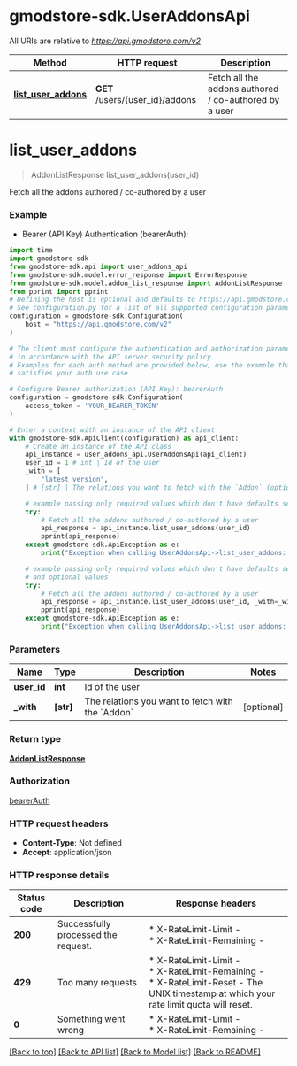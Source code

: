 # gmodstore-sdk.UserAddonsApi

All URIs are relative to *https://api.gmodstore.com/v2*

Method | HTTP request | Description
------------- | ------------- | -------------
[**list_user_addons**](UserAddonsApi.md#list_user_addons) | **GET** /users/{user_id}/addons | Fetch all the addons authored / co-authored by a user


# **list_user_addons**
> AddonListResponse list_user_addons(user_id)

Fetch all the addons authored / co-authored by a user

### Example

* Bearer (API Key) Authentication (bearerAuth):
```python
import time
import gmodstore-sdk
from gmodstore-sdk.api import user_addons_api
from gmodstore-sdk.model.error_response import ErrorResponse
from gmodstore-sdk.model.addon_list_response import AddonListResponse
from pprint import pprint
# Defining the host is optional and defaults to https://api.gmodstore.com/v2
# See configuration.py for a list of all supported configuration parameters.
configuration = gmodstore-sdk.Configuration(
    host = "https://api.gmodstore.com/v2"
)

# The client must configure the authentication and authorization parameters
# in accordance with the API server security policy.
# Examples for each auth method are provided below, use the example that
# satisfies your auth use case.

# Configure Bearer authorization (API Key): bearerAuth
configuration = gmodstore-sdk.Configuration(
    access_token = 'YOUR_BEARER_TOKEN'
)

# Enter a context with an instance of the API client
with gmodstore-sdk.ApiClient(configuration) as api_client:
    # Create an instance of the API class
    api_instance = user_addons_api.UserAddonsApi(api_client)
    user_id = 1 # int | Id of the user
    _with = [
        "latest_version",
    ] # [str] | The relations you want to fetch with the `Addon` (optional)

    # example passing only required values which don't have defaults set
    try:
        # Fetch all the addons authored / co-authored by a user
        api_response = api_instance.list_user_addons(user_id)
        pprint(api_response)
    except gmodstore-sdk.ApiException as e:
        print("Exception when calling UserAddonsApi->list_user_addons: %s\n" % e)

    # example passing only required values which don't have defaults set
    # and optional values
    try:
        # Fetch all the addons authored / co-authored by a user
        api_response = api_instance.list_user_addons(user_id, _with=_with)
        pprint(api_response)
    except gmodstore-sdk.ApiException as e:
        print("Exception when calling UserAddonsApi->list_user_addons: %s\n" % e)
```


### Parameters

Name | Type | Description  | Notes
------------- | ------------- | ------------- | -------------
 **user_id** | **int**| Id of the user |
 **_with** | **[str]**| The relations you want to fetch with the &#x60;Addon&#x60; | [optional]

### Return type

[**AddonListResponse**](AddonListResponse.md)

### Authorization

[bearerAuth](../README.md#bearerAuth)

### HTTP request headers

 - **Content-Type**: Not defined
 - **Accept**: application/json


### HTTP response details
| Status code | Description | Response headers |
|-------------|-------------|------------------|
**200** | Successfully processed the request. |  * X-RateLimit-Limit -  <br>  * X-RateLimit-Remaining -  <br>  |
**429** | Too many requests |  * X-RateLimit-Limit -  <br>  * X-RateLimit-Remaining -  <br>  * X-RateLimit-Reset - The UNIX timestamp at which your rate limit quota will reset. <br>  |
**0** | Something went wrong |  * X-RateLimit-Limit -  <br>  * X-RateLimit-Remaining -  <br>  |

[[Back to top]](#) [[Back to API list]](../README.md#documentation-for-api-endpoints) [[Back to Model list]](../README.md#documentation-for-models) [[Back to README]](../README.md)

